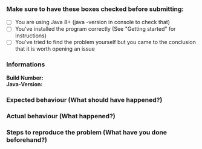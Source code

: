 ### Make sure to have these boxes checked before submitting:
- [ ] You are using Java 8+ (java -version in console to check that)
- [ ] You've installed the program correctly (See "Getting started" for instructions)
- [ ] You've tried to find the problem yourself but you came to the conclusion that it is worth opening an issue

### Informations
**Build Number:**  
**Java-Version:**

### Expected behaviour (What should have happened?)

### Actual behaviour (What happened?)

### Steps to reproduce the problem (What have you done beforehand?)
